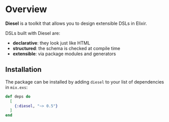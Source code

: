 # Overview

**Diesel** is a toolkit that allows you to design extensible DSLs in Elixir.

DSLs built with Diesel are:

* **declarative**: they look just like HTML
* **structured**: the schema is checked at compile time
* **extensible**: via package modules and generators

## Installation

The package can be installed by adding `diesel` to your list of dependencies in `mix.exs`:

```elixir
def deps do
  [
    {:diesel, "~> 0.5"}
  ]
end
```
